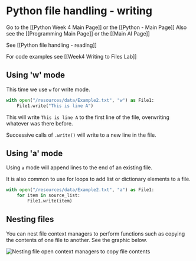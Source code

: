 # Python file handling - writing

Go to the [[Python Week 4 Main Page]] or the [[Python - Main Page]]
Also see the [[Programming Main Page]] or the [[Main AI Page]]

See [[Python file handling - reading]]

For code examples see [[Week4 Writing to Files Lab]]

## Using 'w' mode

This time we use `w` for write mode.

```python
with open("/resources/data/Example2.txt", "w") as File1:
	File1.write("This is line A")
```

This will write `This is line A` to the first line of the file, overwriting whatever was there before.

Successive calls of `.write()` will write to a new line in the file.

## Using 'a' mode

Using `a` mode will append lines to the end of an existing file.

It is also common to use for loops to add list or dictionary elements to a file.

```python
with open("/resources/data/Example2.txt", "a") as File1:
	for item in source_list:
		File1.write(item)
```

## Nesting files

You can nest file context managers to perform functions such as copying the contents of one file to another. See the graphic below.

![Nesting file open context managers to copy file contents](https://i.imgur.com/CXkNr6k.png)